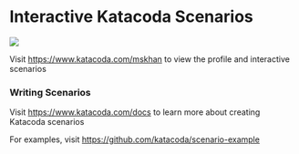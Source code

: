 # Interactive Katacoda Scenarios

[![](http://shields.katacoda.com/katacoda/mskhan/count.svg)](https://www.katacoda.com/mskhan "Get your profile on Katacoda.com")

Visit https://www.katacoda.com/mskhan to view the profile and interactive scenarios

### Writing Scenarios
Visit https://www.katacoda.com/docs to learn more about creating Katacoda scenarios

For examples, visit https://github.com/katacoda/scenario-example
